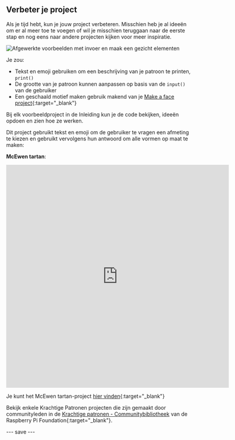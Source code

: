 ## Verbeter je project

Als je tijd hebt, kun je jouw project verbeteren. Misschien heb je al ideeën om er al meer toe te voegen of wil je misschien teruggaan naar de eerste stap en nog eens naar andere projecten kijken voor meer inspiratie.

![Afgewerkte voorbeelden met invoer en maak een gezicht elementen](images/upgrade.gif)

Je zou:
- Tekst en emoji gebruiken om een beschrijving van je patroon te printen, `print()`
- De grootte van je patroon kunnen aanpassen op basis van de `input()` van de gebruiker
- Een geschaald motief maken gebruik makend van je [Make a face project](https://projects.raspberrypi.org/nl-NL/projects/make-a-face){:target="_blank"}

Bij elk voorbeeldproject in de Inleiding kun je de code bekijken, ideeën opdoen en zien hoe ze werken.

Dit project gebruikt tekst en emoji om de gebruiker te vragen een afmeting te kiezen en gebruikt vervolgens hun antwoord om alle vormen op maat te maken:

**McEwen tartan**:
<iframe src="https://editor.raspberrypi.org/nl-NL/embed/viewer/mcewen-tartan-example" width="600" height="600" frameborder="0" marginwidth="0" marginheight="0" allowfullscreen>
</iframe>

Je kunt het McEwen tartan-project [hier vinden](https://editor.raspberrypi.org/nl-NL/projects/mcewen-tartan-example){:target="_blank"}

Bekijk enkele Krachtige Patronen projecten die zijn gemaakt door communityleden in de [Krachtige patronen - Communitybibliotheek](https://wke.lt/w/s/yyNPQT) van de Raspberry Pi Foundation{:target="_blank"}.

--- save ---

